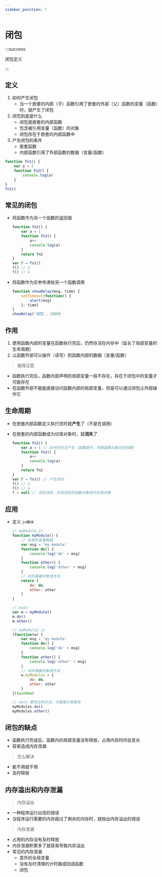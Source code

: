 ```yaml
---
sidebar_position: 7
---
```


# 闭包

:::success

闭包定义

:::

## 定义

1. 如何产生闭包
   * 当一个嵌套的内部（子）函数引用了嵌套的外部（父）函数的变量（函数）时，就产生了闭包
2. 闭包到底是什么
   * 闭包是嵌套的内部函数
   * 包含被引用变量（函数）的对象
   * 闭包存在于嵌套的内部函数中
3. 产生闭包的条件
   * 嵌套函数
   * 内部函数引用了外部函数的数据（变量/函数）

```js
function fn1() {
    var a = 1
    function fn2() {
        console.log(a)
    }
}
fn1()
```

## 常见的闭包

* 将函数作为另一个函数的返回值

  ```js
  function fn1() {
      var a = 1
      function fn2() {
          a++
          console.log(a)
      }
      return fn2
  }
  var f = fn1()
  f() // 3
  f() // 4
  ```

  

* 将函数作为实参传递给另一个函数调用

  ```js
  function showDelay(msg, time) {
      setTimeout(function() {
          alert(msg)
      }, time)
  }
  showDelay('闭包', 2000)
  ```

  

## 作用

1. 使用函数内部的变量在函数执行完后，仍然存活在内存中（延长了局部变量的生命周期）
2. 让函数外部可以操作（读写）到函数内部的数据（变量/函数）



> 值得注意

* 函数执行完后，函数内部声明的局部变量一般不存在，存在于闭包中的变量才可能存在
* 在函数外部不能能直接访问函数内部的局部变量，但是可以通过闭包让外部操作它



## 生命周期

* 在嵌套内部函数定义执行完时就**产生**了（不是在调用）

* 在嵌套的内部函数成为垃圾对象时，就**消失**了

  ```js
  function fn1() {
      var a = 1 // 此时闭包已产生（函数提升，内部函数对象已经创建）
      function fn2() {
          a++
          console.log(a)
      }
      return fn2
  }
  var f = fn1() // 产生闭包
  f() // 3
  f() // 4
  f = null // 闭包消失，包含闭包的函数对象成为垃圾对象
  ```

  

## 应用

* 定义 `js模块` 

  ```js
  // myModule.js
  function myModule() {
      // 私有的变量数据
      var msg = 'my module'
      function do() {
          console.log('do' + msg)
      }
      function other() {
          console.log('other' + msg)
      }
      // 向外暴露对象或方法
      return {
          do: do,
          other: other
      }
  }
  
  // main
  var m = myModule()
  m.do()
  m.other()
  
  // myModule2.js
  (function(w) {
      var msg = 'my module'
      function do() {
          console.log('do' + msg)
      }
      function other() {
          console.log('other' + msg)
      }
      // 向外暴露对象或方法
      w.myModules = {
          do: do,
          other: other
      } 
  })(window)
  
  // main 更优化的方法，可直接引用使用
  myModules.do()
  myModules.other()
  
  ```

  

## 闭包的缺点

* 函数执行完成后，函数内的局部变量没有释放，占用内存时间会变长
* 容易造成内存泄漏

> 怎么解决

* 能不用就不用
* 及时释放

## 内存溢出和内存泄漏

> 内存溢出

* 一种程序运行出现的错误
* 当程序运行需要的内存超过了剩余的内存时，就抛出内存溢出的错误

> 内存泄漏

* 占用的内存没有及时释放
* 内存泄漏积累多了就容易导致内存溢出
* 常见的内存泄漏
  * 意外的全局变量
  * 没有及时清理的计时器或回调函数
  * 闭包

